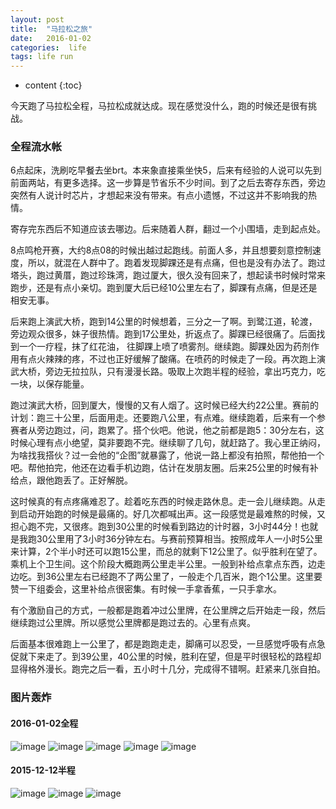 ```yaml
---
layout: post
title:  "马拉松之旅"
date:   2016-01-02
categories:  life
tags: life run
---
```

* content
{:toc}




今天跑了马拉松全程，马拉松成就达成。现在感觉没什么，跑的时候还是很有挑战。

### 全程流水帐
6点起床，洗刷吃早餐去坐brt。本来象直接乘坐快5，后来有经验的人说可以先到前面两站，有更多选择。这一步算是节省乐不少时间。到了之后去寄存东西，旁边突然有人说计时芯片，才想起来没有带来。有点小遗憾，不过这并不影响我的热情。

寄存完东西后不知道应该去哪边。后来随着人群，翻过一个小围墙，走到起点处。

8点鸣枪开赛，大约8点08的时候出越过起跑线。前面人多，并且想要刻意控制速度，所以，就混在人群中了。跑着发现脚踝还是有点痛，但也是没有办法了。跑过塔头，跑过黄厝，跑过珍珠湾，跑过厦大，很久没有回来了，想起读书时候时常来跑步，还是有点小亲切。跑到厦大后已经10公里左右了，脚踝有点痛，但是还是相安无事。

后来跑上演武大桥，跑到14公里的时候想着，三分之一了啊。到鹭江道，轮渡，旁边观众很多，妹子很热情。跑到17公里处，折返点了。脚踝已经很痛了。后面找到一个一疗程，抹了红花油， 往脚踝上喷了喷雾剂。继续跑。脚踝处因为药剂作用有点火辣辣的疼，不过也正好缓解了酸痛。在喷药的时候走了一段。再次跑上演武大桥，旁边无拉拉队，只有漫漫长路。吸取上次跑半程的经验，拿出巧克力，吃一块，以保存能量。

跑过演武大桥，回到厦大，慢慢的又有人烟了。这时候已经大约22公里。赛前的计划：跑三十公里，后面用走。还要跑八公里，有点难。继续跑着，后来有一个参赛者从旁边跑过，问，跑累了。搭个伙吧。他说，他之前都是跑5：30分左右，这时候心理有点小绝望，莫非要跑不完。继续聊了几句，就赶路了。我心里正纳闷，为啥找我搭伙？过一会他的“企图”就暴露了，他说一路上都没有拍照，帮他拍一个吧。帮他拍完，他还在边看手机边跑，估计在发朋友圈。后来25公里的时候有补给点，跟他跑丢了。正好解脱。

这时候真的有点疼痛难忍了。趁着吃东西的时候走路休息。走一会儿继续跑。从走到启动开始跑的时候是最痛的。好几次都喊出声。这一段感觉是最难熬的时候，又担心跑不完，又很疼。跑到30公里的时候看到路边的计时器，3小时44分！也就是我跑30公里用了3小时36分钟左右。与赛前预算相当。按照成年人一小时5公里来计算，2个半小时还可以跑15公里，而总的就剩下12公里了。似乎胜利在望了。乘机上个卫生间。这个阶段大概跑两公里走半公里。一般到补给点拿点东西，边走边吃。到36公里左右已经跑不了两公里了，一般走个几百米，跑个1公里。这里要赞一下组委会，这里补给点很密集。有时候一手拿香蕉，一只手拿水。

有个激励自己的方式，一般都是跑着冲过公里牌，在公里牌之后开始走一段，然后继续跑过公里牌。所以感觉公里牌都是跑过去的。心里有点爽。

后面基本很难跑上一公里了，都是跑跑走走，脚痛可以忍受，一旦感觉呼吸有点急促就下来走了。到39公里，40公里的时候，胜利在望，但是平时很轻松的路程却显得格外漫长。跑完之后一看，五小时十几分，完成得不错啊。赶紧来几张自拍。

### 图片轰炸

#### 2016-01-02全程
![image](http://vsooda.github.io/assets/marathon/full_self.jpg)
![image](http://vsooda.github.io/assets/marathon/full_whole_body.jpg)
![image](http://vsooda.github.io/assets/marathon/full_record.jpg)
![image](http://vsooda.github.io/assets/marathon/full_complete_card.jpg)
![image](http://vsooda.github.io/assets/marathon/full_mdeal.jpg)

#### 2015-12-12半程
![image](http://vsooda.github.io/assets/marathon/half_self.jpg)
![image](http://vsooda.github.io/assets/marathon/half_whole_body.jpg)
![image](http://vsooda.github.io/assets/marathon/half_record.jpg)
